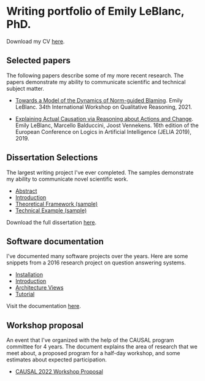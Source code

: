 # Writing portfolio of Emily LeBlanc, PhD.
Download my CV [here](/CV/LeBlanc_CV.pdf).


## Selected papers
The following papers describe some of my more recent research. The papers demonstrate my ability to communicate scientific and technical subject matter. 

* [Towards a Model of the Dynamics of Norm-guided Blaming](/selected-papers/l_qr2021.pdf). Emily LeBlanc. 34th International Workshop on Qualitative Reasoning, 2021.
    
* [Explaining Actual Causation via Reasoning about Actions and Change](/selected-papers/lbv_jelia2019.pdf). Emily LeBlanc, Marcello Balduccini, Joost Vennekens. 16th edition of the European Conference on Logics in Artificial Intelligence (JELIA 2019), 2019.

## Dissertation Selections
The largest writing project I've ever completed. The samples demonstrate my ability to communicate novel scientific work.

* [Abstract](/dissertation/abstract.pdf)     
* [Introduction](/dissertation/introduction.pdf)     
* [Theoretical Framework (sample)](/dissertation/framework-sample.pdf)     
* [Technical Example (sample)](/dissertation/technical-example.pdf) 

Download the full dissertation [here](/dissertation/dissertation-full.pdf).

## Software documentation
I've documented many software projects over the years. Here are some snippets from a 2016 research project on question answering systems.

* [Installation](/software-documentation/installation.pdf)
* [Introduction](/software-documentation/introduction.pdf)
* [Architecture Views](/software-documentation/architecture-views.pdf)
* [Tutorial](/software-documentation/tutorial.pdf)

Visit the documentation [here](https://quails.readthedocs.io/en/latest/).

## Workshop proposal
An event that I've organized with the help of the CAUSAL program committee for 4 years. The document explains the area of research that we meet about, a proposed program for a half-day workshop, and some estimates about expected participation.

* [CAUSAL 2022 Workshop Proposal](/workshop-proposal/causal2022-proposal.pdf )

